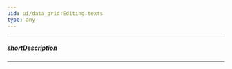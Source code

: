 ```yaml
---
uid: ui/data_grid:Editing.texts
type: any
---
```

---
##### shortDescription
<!-- Description goes here -->

---
